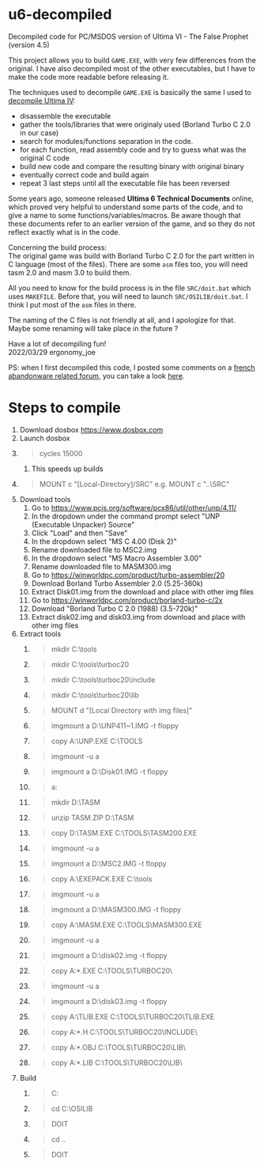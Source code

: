 # u6-decompiled
Decompiled code for PC/MSDOS version of Ultima VI - The False Prophet (version 4.5)


This project allows you to build `GAME.EXE`, with very few differences from the original.
I have also decompiled most of the other executables, but I have to make the code more readable before releasing it.

The techniques used to decompile `GAME.EXE` is basically the same I used to [decompile Ultima IV](https://github.com/ergonomy-joe/u4-decompiled):
* disassemble the executable
* gather the tools/libraries that were originaly used (Borland Turbo C 2.0 in our case)
* search for modules/functions separation in the code.
* for each function, read assembly code and try to guess what was the original C code
* build new code and compare the resulting binary with original binary
* eventually correct code and build again
* repeat 3 last steps until all the executable file has been reversed

Some years ago, someone released **Ultima 6 Technical Documents** online, which proved very helpful to understand some parts of the code, and to give a name to some functions/variables/macros.
Be aware though that these documents refer to an earlier version of the game, and so they do not reflect exactly what is in the code.


Concerning the build process:  
The original game was build with Borland Turbo C 2.0 for the part written in C language (most of the files).
There are some `asm` files too, you will need tasm 2.0 and masm 3.0 to build them.

All you need to know for the build process is in the file `SRC/doit.bat` which uses `MAKEFILE`.
Before that, you will need to launch `SRC/OSILIB/doit.bat`. I think I put most of the `asm` files in there.

The naming of the C files is not friendly at all, and I apologize for that. Maybe some renaming will take place in the future ?

Have a lot of decompiling fun!  
2022/03/29 ergonomy_joe

PS: when I first decompiled this code, I posted some comments on a [french abandonware related forum](https://www.abandonware-forums.org/), you can take a look [here](https://www.abandonware-forums.org/forum/forum-ltf-abandonware-france/le-bar-des-amis/36760-ultima-vi-les-codes-sources-r%C3%A9g%C3%A9n%C3%A9r%C3%A9s?35874-Ultima-VI-les-codes-sources-r%E9g%E9n%E9r%E9s=).

# Steps to compile

1. Download dosbox https://www.dosbox.com
1. Launch dosbox
1. >cycles 15000
	1. This speeds up builds
1. >MOUNT c "[Local-Directory]/SRC"
	e.g. MOUNT c "..\SRC"
1. Download tools
	1. Go to https://www.pcjs.org/software/pcx86/util/other/unp/4.11/
	1. In the dropdown under the command prompt select "UNP (Executable Unpacker) Source"
	1. Click "Load" and then "Save"
	1. In the dropdown select "MS C 4.00 (Disk 2)"
	1. Rename downloaded file to MSC2.img
	1. In the dropdown select "MS Macro Assembler 3.00"
	1. Rename downloaded file to MASM300.img
	1. Go to https://winworldpc.com/product/turbo-assembler/20
	1. Download Borland Turbo Assembler 2.0 (5.25-360k)
	1. Extract Disk01.img from the download and place with other img files
	1. Go to https://winworldpc.com/product/borland-turbo-c/2x
	1. Download "Borland Turbo C 2.0 (1988) (3.5-720k)"
	1. Extract disk02.img and disk03.img from download and place with other img files
1. Extract tools
	1. >mkdir C:\tools
	1. >mkdir C:\tools\turboc20
	1. >mkdir C:\tools\turboc20\include
	1. >mkdir C:\tools\turboc20\lib
	1. >MOUNT d "[Local Directory with img files]"
	1. >imgmount a D:\UNP411~1.IMG -t floppy
	1. >copy A:\UNP.EXE C:\TOOLS
	1. >imgmount -u a
	1. >imgmount a D:\Disk01.IMG -t floppy
	1. >a:
	1. >mkdir D:\TASM
	1. >unzip TASM.ZIP D:\TASM
	1. >copy D:\TASM.EXE C:\TOOLS\TASM200.EXE
	1. >imgmount -u a
	1. >imgmount a D:\MSC2.IMG -t floppy
	1. >copy A:\EXEPACK.EXE C:\tools
	1. >imgmount -u a
	1. >imgmount a D:\MASM300.IMG -t floppy
	1. >copy A:\MASM.EXE C:\TOOLS\MASM300.EXE
	1. >imgmount -u a
	1. >imgmount a D:\disk02.img -t floppy
	1. >copy A:\*.EXE C:\TOOLS\TURBOC20\
	1. >imgmount -u a
	1. >imgmount a D:\disk03.img -t floppy
	1. >copy A:\TLIB.EXE C:\TOOLS\TURBOC20\TLIB.EXE
	1. >copy A:\*.H C:\TOOLS\TURBOC20\INCLUDE\
	1. >copy A:\*.OBJ C:\TOOLS\TURBOC20\LIB\
	1. >copy A:\*.LIB C:\TOOLS\TURBOC20\LIB\
1. Build
	1. >C:
	1. >cd C:\OSILIB
	1. >DOIT
	1. >cd ..
	1. >DOIT
